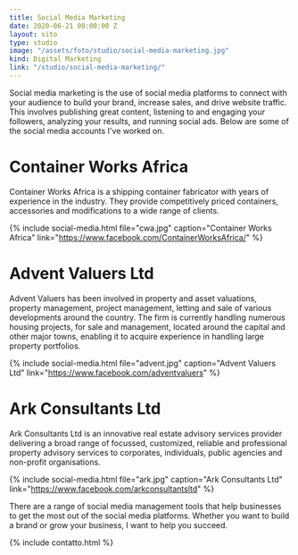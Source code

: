 ```yaml
---
title: Social Media Marketing
date: 2020-06-21 00:00:00 Z
layout: sito
type: studio
image: "/assets/foto/studio/social-media-marketing.jpg"
kind: Digital Marketing
link: "/studio/social-media-marketing/"
---
```

Social media marketing is the use of social media platforms to connect with your audience to build your brand, increase sales, and drive website traffic. This involves publishing great content, listening to and engaging your followers, analyzing your results, and running social ads. Below are some of the social media accounts I've worked on.

# Container Works Africa
Container Works Africa is a shipping container fabricator with years of experience in the industry. They provide competitively priced containers, accessories and modifications to a wide range of clients.

{% include social-media.html file="cwa.jpg" caption="Container Works Africa" link="https://www.facebook.com/ContainerWorksAfrica/" %}


# Advent Valuers Ltd
Advent Valuers has been involved in property and asset valuations, property management, project management, letting and sale of various developments around the country. The firm is currently handling numerous housing projects, for sale and management, located around the capital and other major towns, enabling it to acquire experience in handling large property portfolios.

{% include social-media.html file="advent.jpg" caption="Advent Valuers Ltd" link="https://www.facebook.com/adventvaluers" %}


# Ark Consultants Ltd
Ark Consultants Ltd is an innovative real estate advisory services provider delivering a broad range of focussed, customized, reliable and professional property advisory services to corporates, individuals, public agencies and non-profit organisations.

{% include social-media.html file="ark.jpg" caption="Ark Consultants Ltd" link="https://www.facebook.com/arkconsultantsltd" %}

There are a range of social media management tools that help businesses to get the most out of the social media platforms. Whether you want to build a brand or grow your business, I want to help you succeed.

{% include contatto.html %}